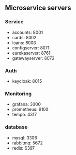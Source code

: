 ## Microservice servers

### Service
- accounts: 8001
- cards: 8002
- loans: 8003
- configserver: 8071
- eurekaserver: 8761
- gatewayserver: 8072

### Auth
- keycloak: 8015

### Monitoring
- grafana: 3000
- prometheus: 9100
- tempo: 4317

### database
- mysql: 3306
- rabbitmq: 5672
- redis: 6397